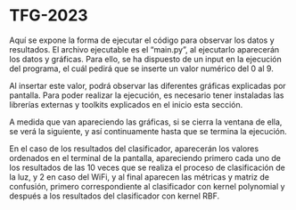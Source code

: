 # TFG-2023

Aquí se expone la forma de ejecutar el código para observar los datos y resultados. El
archivo ejecutable es el “main.py”, al ejecutarlo aparecerán los datos y gráficas. Para ello, se
ha dispuesto de un input en la ejecución del programa, el cuál pedirá que se inserte un valor
numérico del 0 al 9. 

Al insertar este valor, podrá observar las diferentes gráficas explicadas
por pantalla. Para poder realizar la ejecución, es necesario tener instaladas las librerías
externas y toolkits explicados en el inicio esta sección. 

A medida que van apareciendo las gráficas, si se cierra la ventana de ella,
se verá la siguiente, y así continuamente hasta que se termina la ejecución. 

En el caso de los resultados del clasificador, aparecerán los valores
ordenados en el terminal de la pantalla, apareciendo primero cada uno de los resultados
de las 10 veces que se realiza el proceso de clasificación de la luz, y 2 en caso del WiFi, y al
final aparecen las métricas y matriz de confusión, primero correspondiente al clasificador
con kernel polynomial y después a los resultados del clasificador con kernel RBF.
